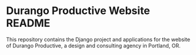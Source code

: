 # Durango Productive Website README

This repository contains the Django project and applications for the website of
Durango Productive, a design and consulting agency in Portland, OR.
